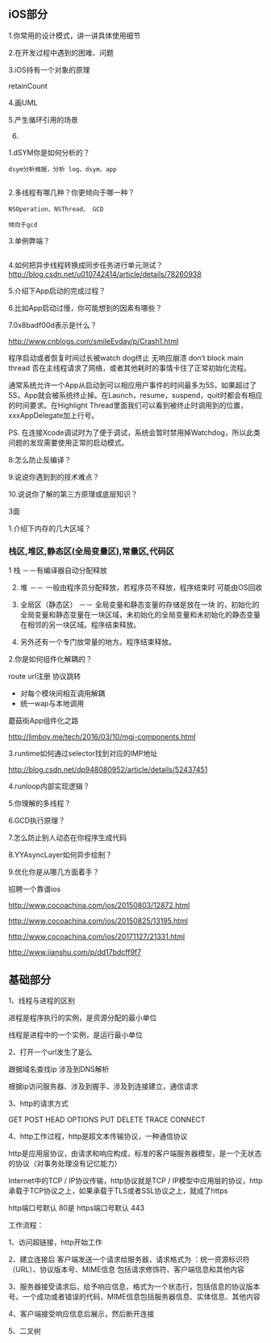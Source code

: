## iOS部分

1.你常用的设计模式，讲一讲具体使用细节



2.在开发过程中遇到的困难、问题



3.iOS持有一个对象的原理

retainCount



4.画UML



5.产生循环引用的场景



6.



1.dSYM你是如何分析的？

```
dsym分析根据，分析 log、dsym、app


```







2.多线程有哪几种？你更倾向于哪一种？

```
NSOperation、NSThread、 GCD

倾向于gcd
```





3.单例弊端？

```

```





4.如何把异步线程转换成同步任务进行单元测试？http://blog.csdn.net/u010742414/article/details/78260938

5.介绍下App启动的完成过程？

6.比如App启动过慢，你可能想到的因素有哪些？

7.0x8badf00d表示是什么？

http://www.cnblogs.com/smileEvday/p/Crash1.html

程序启动或者恢复时间过长被watch dog终止 无响应崩溃 don‘t block main thread  否在主线程请求了网络，或者其他耗时的事情卡住了正常初始化流程。

通常系统允许一个App从启动到可以相应用户事件的时间最多为5S，如果超过了5S，App就会被系统终止掉。在Launch，resume，suspend，quit时都会有相应的时间要求。在Highlight Thread里面我们可以看到被终止时调用到的位置，xxxAppDelegate加上行号。 

PS. 在连接Xcode调试时为了便于调试，系统会暂时禁用掉Watchdog，所以此类问题的发现需要使用正常的启动模式。



8.怎么防止反编译？

9.说说你遇到到的技术难点？

10.说说你了解的第三方原理或底层知识？

3面

1.介绍下内存的几大区域？

### 栈区,堆区,静态区(全局变量区),常量区,代码区

1 栈 －－有编译器自动分配释放

 2. 堆 －－ 一般由程序员分配释放，若程序员不释放，程序结束时    可能由OS回收 

 3. 全局区（静态区） －－ 全局变量和静态变量的存储是放在一块 的，初始化的全局变量和静态变量在一块区域，未初始化的全局变量和未初始化的静态变量在相邻的另一块区域。程序结束释放。 
 4. 另外还有一个专门放常量的地方。程序结束释放。



2.你是如何组件化解耦的？

route url注册 协议跳转

- 对每个模块间相互调用解耦
- 统一wap与本地调用

蘑菇街App组件化之路

http://limboy.me/tech/2016/03/10/mgj-components.html





3.runtime如何通过selector找到对应的IMP地址

http://blog.csdn.net/dp948080952/article/details/52437451



4.runloop内部实现逻辑？

5.你理解的多线程？

6.GCD执行原理？

7.怎么防止别人动态在你程序生成代码

8.YYAsyncLayer如何异步绘制？

9.优化你是从哪几方面着手？





招聘一个靠谱ios

http://www.cocoachina.com/ios/20150803/12872.html

http://www.cocoachina.com/ios/20150825/13195.html

http://www.cocoachina.com/ios/20171127/21331.html

http://www.jianshu.com/p/dd17bdcff9f7







## 基础部分



1、线程与进程的区别

进程是程序执行的实例，是资源分配的最小单位

线程是进程中的一个实例，是运行最小单位



2、打开一个url发生了是么

跟据域名查找ip 涉及到DNS解析

根据ip访问服务器、涉及到握手、涉及到连接建立，通信请求



3、http的请求方式

GET  POST  HEAD  OPTIONS  PUT  DELETE  TRACE  CONNECT



4、http工作过程，http是超文本传输协议，一种通信协议

http是应用层协议，由请求和响应构成，标准的客户端服务器模型，是一个无状态的协议（对事务处理没有记忆能力）

Internet中的TCP / IP协议传输，http协议就是TCP / IP模型中应用层的协议，http承载于TCP协议之上，如果承载于TLS或者SSL协议之上，就成了https

http端口号默认 80是 https端口号默认 443



工作流程：

1、访问超链接，http开始工作

2、建立连接后 客户端发送一个请求给服务器，请求格式为 ：统一资源标识符（URL）、协议版本号、MIME信息 包括请求修饰符、客户端信息和其他内容

3、服务器接受请求后，给予响应信息，格式为一个状态行，包括信息的协议版本号。一个成功或者错误的代码，MIME信息包括服务器信息、实体信息、其他内容

4、客户端接受响应信息后展示，然后断开连接



5、二叉树

